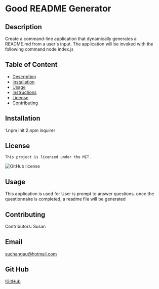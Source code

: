 # Good README Generator

## Description
Create a command-line application that dynamically generates a README.md from a user's input. The application will be invoked with the following command node index.js 

## Table of Content 

* [Description](#Description)
* [Installation](#Installation)
* [Usage](#Usage)
* [Instructions](#Instructions)
* [License](##license)
* [Contributing](#Contributing)

## Installation
1.npm init 2.npm inquirer

## License
    This project is licensed under the MIT.

![GitHub license](https://img.shields.io/badge/license-MIT-blue.svg)

## Usage

This application is used for User is prompt to answer questions. once the questionnaire is completed, a readme file will be generated

## Contributing

Contributors: Susan

## Email

suchangau@hotmail.com

## Git Hub
[!GitHub](https://github.com/SusanSu123)